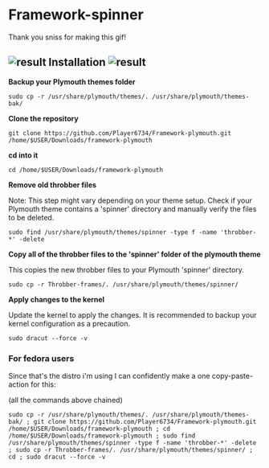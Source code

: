 # Framework-spinner
Thank you sniss for making this gif!

## ![result](https://github.com/Player6734/Framework-plymouth/assets/88460695/3c80c32c-4990-404a-9f04-d06a1656e805) Installation ![result](https://github.com/Player6734/Framework-plymouth/assets/88460695/3c80c32c-4990-404a-9f04-d06a1656e805)
**Backup your Plymouth themes folder**
```
sudo cp -r /usr/share/plymouth/themes/. /usr/share/plymouth/themes-bak/
```


**Clone the repository**
```
git clone https://github.com/Player6734/Framework-plymouth.git /home/$USER/Downloads/framework-plymouth
```

**cd into it**
```
cd /home/$USER/Downloads/framework-plymouth
```

**Remove old throbber files**

Note: This step might vary depending on your theme setup. Check if your Plymouth theme contains a 'spinner' directory and manually verify the files to be deleted.
```
sudo find /usr/share/plymouth/themes/spinner -type f -name 'throbber-*' -delete
```

**Copy all of the throbber files to the 'spinner' folder of the plymouth theme** 

This copies the new throbber files to your Plymouth 'spinner' directory.
```
sudo cp -r Throbber-frames/. /usr/share/plymouth/themes/spinner/
```

**Apply changes to the kernel**

Update the kernel to apply the changes. It is recommended to backup your kernel configuration as a precaution.
```
sudo dracut --force -v
```


### For fedora users
Since that's the distro i'm using I can confidently make a one copy-paste-action for this:

(all the commands above chained)
```
sudo cp -r /usr/share/plymouth/themes/. /usr/share/plymouth/themes-bak/ ; git clone https://github.com/Player6734/Framework-plymouth.git /home/$USER/Downloads/framework-plymouth ; cd /home/$USER/Downloads/framework-plymouth ; sudo find /usr/share/plymouth/themes/spinner -type f -name 'throbber-*' -delete ; sudo cp -r Throbber-frames/. /usr/share/plymouth/themes/spinner/ ; cd ; sudo dracut --force -v
```

